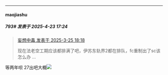 ﻿
*****

####  maojiashu  
##### 793#       发表于 2025-4-23 17:24

<blockquote><a href="httphttps://stage1st.com/2b/forum.php?mod=redirect&amp;goto=findpost&amp;pid=67729134&amp;ptid=2196876" target="_blank">妄想中毒 发表于 2025-3-25 18:18</a>

现在法老空工期应该都排满了吧，伊苏东轨界2都在排队，fc重制出了sc该怎么办 ...</blockquote>
等两年呗 27出吧大概<img src="https://static.stage1st.com/image/smiley/face2017/037.png" referrerpolicy="no-referrer">

